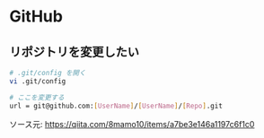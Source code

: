 # GitHub

## リポジトリを変更したい

```sh
# .git/config を開く
vi .git/config

# ここを変更する
url = git@github.com:[UserName]/[UserName]/[Repo].git
```

ソース元: https://qiita.com/8mamo10/items/a7be3e146a1197c6f1c0